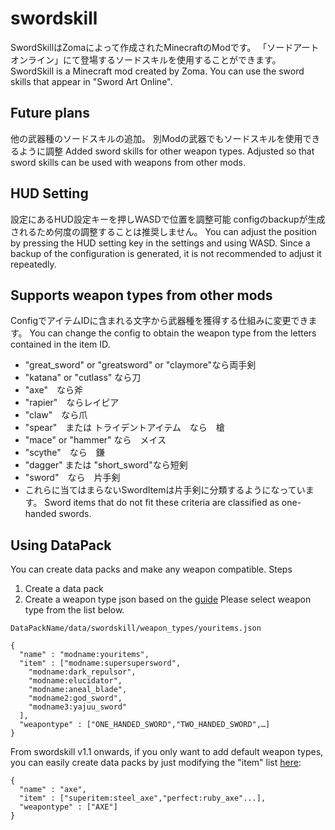 # swordskill
SwordSkillはZomaによって作成されたMinecraftのModです。
「ソードアートオンライン」にて登場するソードスキルを使用することができます。
SwordSkill is a Minecraft mod created by Zoma.
You can use the sword skills that appear in "Sword Art Online".

## Future plans
他の武器種のソードスキルの追加。
別Modの武器でもソードスキルを使用できるように調整
Added sword skills for other weapon types.
Adjusted so that sword skills can be used with weapons from other mods.

## HUD Setting
設定にあるHUD設定キーを押しWASDで位置を調整可能
configのbackupが生成されるため何度の調整することは推奨しません。
You can adjust the position by pressing the HUD setting key in the settings and using WASD.
Since a backup of the configuration is generated, it is not recommended to adjust it repeatedly.

## Supports weapon types from other mods
ConfigでアイテムIDに含まれる文字から武器種を獲得する仕組みに変更できます。
You can change the config to obtain the weapon type from the letters contained in the item ID.
- "great_sword" or "greatsword" or "claymore"なら両手剣
- "katana" or "cutlass" なら刀
- "axe"　なら斧
- "rapier"　ならレイピア
- "claw"　なら爪
- "spear"　または トライデントアイテム　なら　槍
- "mace" or "hammer" なら　メイス
- "scythe"　なら　鎌
- "dagger" または "short_sword"なら短剣
- "sword"　なら　片手剣
- これらに当てはまらないSwordItemは片手剣に分類するようになっています。
  Sword items that do not fit these criteria are classified as one-handed swords.

## Using DataPack
You can create data packs and make any weapon compatible.
Steps
1. Create a data pack
2. Create a weapon type json based on the [guide](https://github.com/zoma1101/swordskill/blob/main/src/main/java/com/zoma1101/SwordSkill/swordskills/SkillData.java)
   Please select weapon type from the list below.

`DataPackName/data/swordskill/weapon_types/youritems.json`
```
{
  "name" : "modname:youritems",
  "item" : ["modname:supersupersword",
    "modname:dark_repulsor",
    "modname:elucidator",
    "modname:aneal_blade",
    "modname2:god_sword",
    "modname3:yajuu_sword"
  ],
  "weapontype" : ["ONE_HANDED_SWORD","TWO_HANDED_SWORD",…]
}
```

From swordskill v1.1 onwards, if you only want to add default weapon types,
you can easily create data packs by just modifying the "item" list [here](https://github.com/zoma1101/swordskill/tree/main/src/main/resources/data/swordskill/weapon_types_sample):

```
{
  "name" : "axe",
  "item" : ["superitem:steel_axe","perfect:ruby_axe"...],
  "weapontype" : ["AXE"]
}
```



